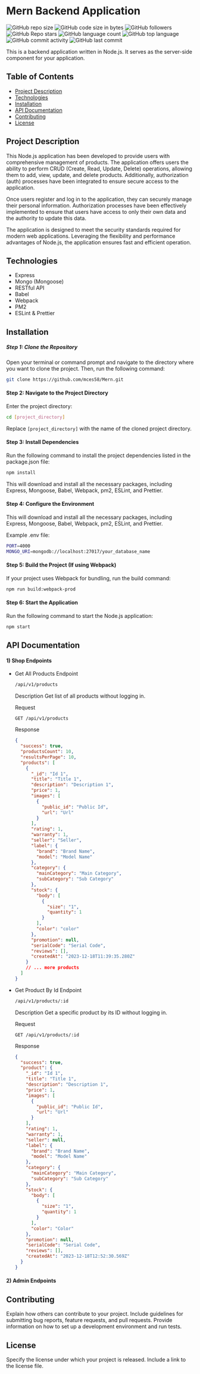 # Mern Backend Application

![GitHub repo size](<https://img.shields.io/github/repo-size/mces58/Mern?color=violet&style=for-the-badge&label=Repo+Size&labelColor=rgb(56,56,56)>) ![GitHub code size in bytes](<https://img.shields.io/github/languages/code-size/mces58/Mern?color=violet&style=for-the-badge&label=Code+Size&labelColor=rgb(56,56,56)>) ![GitHub followers](<https://img.shields.io/github/followers/mces58?color=violet&style=for-the-badge&label=Followers&labelColor=rgb(56,56,56)>) ![GitHub Repo stars](<https://img.shields.io/github/stars/mces58/Mern?color=violet&style=for-the-badge&label=Repo+Stars&labelColor=rgb(56,56,56)>) ![GitHub language count](<https://img.shields.io/github/languages/count/mces58/Mern?color=violet&style=for-the-badge&label=Used+Languages&labelColor=rgb(56,56,56)>) ![GitHub top language](<https://img.shields.io/github/languages/top/mces58/Mern?color=violet&style=for-the-badge&label=Top+Language&labelColor=rgb(56,56,56)>) ![GitHub commit activity](<https://img.shields.io/github/commit-activity/t/mces58/Mern?color=violet&style=for-the-badge&label=Commit+Activity&labelColor=rgb(56,56,56)>) ![GitHub last commit](<https://img.shields.io/github/last-commit/mces58/Mern?color=violet&style=for-the-badge&label=Last+Commit&labelColor=rgb(56,56,56)>)

This is a backend application written in Node.js. It serves as the server-side component for your application.

## Table of Contents

- [Project Description](#project-description)
- [Technologies](#technologies)
- [Installation](#installation)
- [API Documentation](#api-documentation)
- [Contributing](#contributing)
- [License](#license)

## Project Description

This Node.js application has been developed to provide users with comprehensive management of products. The application offers users the ability to perform CRUD (Create, Read, Update, Delete) operations, allowing them to add, view, update, and delete products. Additionally, authorization (auth) processes have been integrated to ensure secure access to the application.

Once users register and log in to the application, they can securely manage their personal information. Authorization processes have been effectively implemented to ensure that users have access to only their own data and the authority to update this data.

The application is designed to meet the security standards required for modern web applications. Leveraging the flexibility and performance advantages of Node.js, the application ensures fast and efficient operation.

## Technologies

- Express
- Mongo (Mongoose)
- RESTful API
- Babel
- Webpack
- PM2
- ESLint & Prettier

## Installation

##### Step 1: Clone the Repository

Open your terminal or command prompt and navigate to the directory where you want to clone the project. Then, run the following command:

```bash
git clone https://github.com/mces58/Mern.git
```

#### Step 2: Navigate to the Project Directory

Enter the project directory:

```bash
cd [project_directory]
```

Replace `[project_directory]` with the name of the cloned project directory.

#### Step 3: Install Dependencies

Run the following command to install the project dependencies listed in the package.json file:

```bash
npm install
```

This will download and install all the necessary packages, including Express, Mongoose, Babel, Webpack, pm2, ESLint, and Prettier.

#### Step 4: Configure the Environment

This will download and install all the necessary packages, including Express, Mongoose, Babel, Webpack, pm2, ESLint, and Prettier.

Example .env file:

```bash
PORT=4000
MONGO_URI=mongodb://localhost:27017/your_database_name
```

#### Step 5: Build the Project (If using Webpack)

If your project uses Webpack for bundling, run the build command:

```bash
npm run build:webpack-prod
```

#### Step 6: Start the Application

Run the following command to start the Node.js application:

```bash
npm start
```

## API Documentation

#### 1) Shop Endpoints

- Get All Products
  Endpoint

  ```bash
  /api/v1/products
  ```

  Description
  Get list of all products without logging in.

  Request

  ```plaintext
  GET /api/v1/products
  ```

  Response

  ```json
  {
    "success": true,
    "productsCount": 10,
    "resultsPerPage": 10,
    "products": [
      {
        "_id": "Id 1",
        "title": "Title 1",
        "description": "Description 1",
        "price": 1,
        "images": [
          {
            "public_id": "Public Id",
            "url": "Url"
          }
        ],
        "rating": 1,
        "warranty": 1,
        "seller": "Seller",
        "label": {
          "brand": "Brand Name",
          "model": "Model Name"
        },
        "category": {
          "mainCategory": "Main Category",
          "subCategory": "Sub Category"
        },
        "stock": {
          "body": [
            {
              "size": "1",
              "quantity": 1
            }
          ],
          "color": "color"
        },
        "promotion": null,
        "serialCode": "Serial Code",
        "reviews": [],
        "createdAt": "2023-12-18T11:39:35.280Z"
      }
      // ... more products
    ]
  }
  ```

- Get Product By Id
  Endpoint

  ```bash
  /api/v1/products/:id
  ```

  Description
  Get a specific product by its ID without logging in.

  Request

  ```plaintext
  GET /api/v1/products/:id
  ```

  Response

  ```json
  {
    "success": true,
    "product": {
      "_id": "Id 1",
      "title": "Title 1",
      "description": "Description 1",
      "price": 1,
      "images": [
        {
          "public_id": "Public Id",
          "url": "Url"
        }
      ],
      "rating": 1,
      "warranty": 1,
      "seller": null,
      "label": {
        "brand": "Brand Name",
        "model": "Model Name"
      },
      "category": {
        "mainCategory": "Main Category",
        "subCategory": "Sub Category"
      },
      "stock": {
        "body": [
          {
            "size": "1",
            "quantity": 1
          }
        ],
        "color": "Color"
      },
      "promotion": null,
      "serialCode": "Serial Code",
      "reviews": [],
      "createdAt": "2023-12-18T12:52:30.569Z"
    }
  }
  ```

#### 2) Admin Endpoints

## Contributing

Explain how others can contribute to your project. Include guidelines for submitting bug reports, feature requests, and pull requests. Provide information on how to set up a development environment and run tests.

## License

Specify the license under which your project is released. Include a link to the license file.
